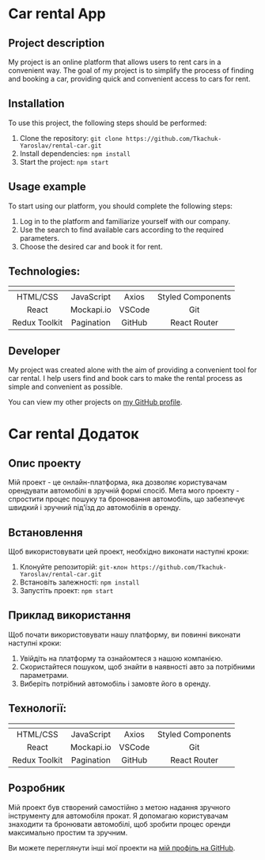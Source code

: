 # Car rental App

## Project description

My project is an online platform that allows users to rent cars in a convenient
way. The goal of my project is to simplify the process of finding and booking a
car, providing quick and convenient access to cars for rent.

## Installation

To use this project, the following steps should be performed:

1. Clone the repository:
   `git clone https://github.com/Tkachuk-Yaroslav/rental-car.git`
2. Install dependencies: `npm install`
3. Start the project: `npm start`

## Usage example

To start using our platform, you should complete the following steps:

1. Log in to the platform and familiarize yourself with our company.
2. Use the search to find available cars according to the required parameters.
3. Choose the desired car and book it for rent.

## Technologies:

|   <!-- -->    |  <!-- -->  | <!-- --> |     <!-- -->      |
| :-----------: | :--------: | :------: | :---------------: |
|   HTML/CSS    | JavaScript |  Axios   | Styled Components |
|     React     | Mockapi.io |  VSCode  |        Git        |
| Redux Toolkit | Pagination |  GitHub  |   React Router    |

## Developer

My project was created alone with the aim of providing a convenient tool for car
rental. I help users find and book cars to make the rental process as simple and
convenient as possible.

You can view my other projects on
[my GitHub profile](https://github.com/Tkachuk-Yaroslav).

# Car rental Додаток

## Опис проекту

Мій проект - це онлайн-платформа, яка дозволяє користувачам орендувати
автомобілі в зручній формі спосіб. Мета мого проекту - спростити процес пошуку
та бронювання автомобіль, що забезпечує швидкий і зручний під'їзд до автомобілів
в оренду.

## Встановлення

Щоб використовувати цей проект, необхідно виконати наступні кроки:

1. Клонуйте репозиторій:
   `git-клон https://github.com/Tkachuk-Yaroslav/rental-car.git`
2. Встановіть залежності: `npm install`
3. Запустіть проект: `npm start`

## Приклад використання

Щоб почати використовувати нашу платформу, ви повинні виконати наступні кроки:

1. Увійдіть на платформу та ознайомтеся з нашою компанією.
2. Скористайтеся пошуком, щоб знайти в наявності авто за потрібними параметрами.
3. Виберіть потрібний автомобіль і замовте його в оренду.

## Технології:

|   <!-- -->    |  <!-- -->  | <!-- --> |     <!-- -->      |
| :-----------: | :--------: | :------: | :---------------: |
|   HTML/CSS    | JavaScript |  Axios   | Styled Components |
|     React     | Mockapi.io |  VSCode  |        Git        |
| Redux Toolkit | Pagination |  GitHub  |   React Router    |

## Розробник

Мій проект був створений самостійно з метою надання зручного інструменту для
автомобіля прокат. Я допомагаю користувачам знаходити та бронювати автомобілі,
щоб зробити процес оренди максимально простим та зручним.

Ви можете переглянути інші мої проекти на
[мій профіль на GitHub](https://github.com/Tkachuk-Yaroslav).
